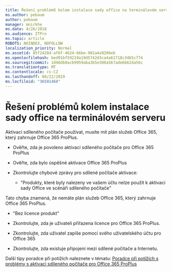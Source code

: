 ```yaml
---
title: Řešení problémů kolem instalace sady office na terminálovém serveru
ms.author: pebaum
author: pebaum
manager: mnirkhe
ms.date: 4/26/2018
ms.audience: ITPro
ms.topic: article
ROBOTS: NOINDEX, NOFOLLOW
localization_priority: Normal
ms.assetid: 85f24284-af6f-4624-b6be-901a4a9206eb
ms.openlocfilehash: bed91bf59219a19d5742d3ca4a61718c34b5c774
ms.sourcegitcommit: 1d98db8acb9959aba3b5e308a567ade6b62da56c
ms.translationtype: MT
ms.contentlocale: cs-CZ
ms.lasthandoff: 08/22/2019
ms.locfileid: "36501468"
---
```

# <a name="solutions-for-issues-around-installing-office-on-a-terminal-server"></a>Řešení problémů kolem instalace sady office na terminálovém serveru

Aktivací sdíleného počítače používat, musíte mít plán služeb Office 365, který zahrnuje Office 365 ProPlus.
  
- Ověřte, zda je povoleno aktivací sdíleného počítače pro Office 365 ProPlus
    
- Ověřte, zda bylo úspěšné aktivace Office 365 ProPlus
    
- Zkontrolujte chybové zprávy pro sdílené počítače aktivace:
    
  - "Produkty, které byly nalezeny ve vašem účtu nelze použít k aktivaci sady Office ve scénáři sdíleného počítače"
  
Tato chyba znamená, že nemáte plán služeb Office 365, který zahrnuje Office 365 ProPlus.
    
  - "Bez licence produkt"
    
  - Zkontrolujte, zda je uživateli přiřazena licence pro Office 365 ProPlus.
    
  - Zkontrolujte, zda uživatel zapíše pomocí svého uživatelského účtu pro Office 365
    
  - Zkontrolujte, zda existuje připojení mezi sdílené počítače a Internetu.
    
Další tipy poradce při potížích naleznete v tématu: [Poradce při potížích s problémy s aktivací sdíleného počítače pro Office 365 ProPlus](https://docs.microsoft.com/DeployOffice/troubleshoot-issues-with-shared-computer-activation-for-office-365-proplus)
  

